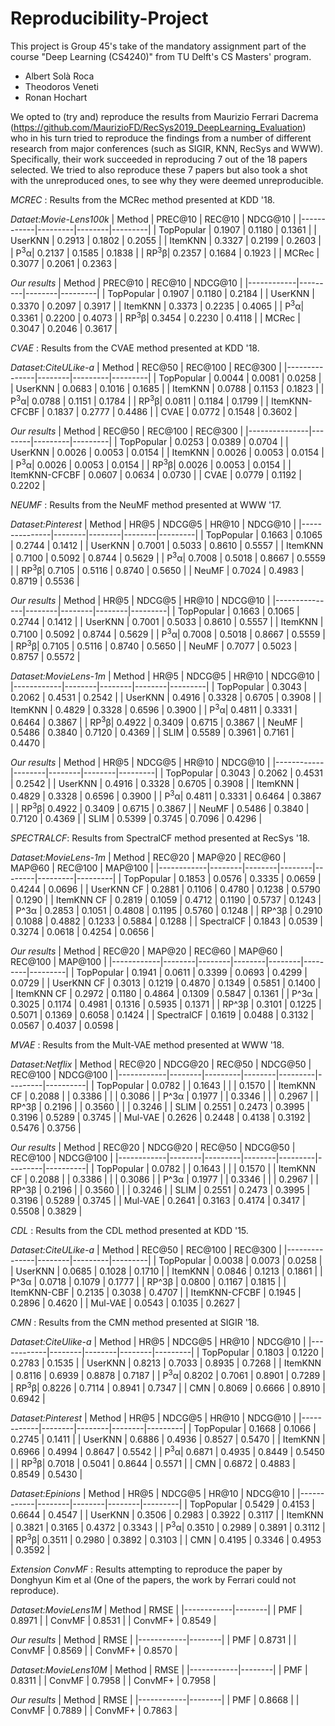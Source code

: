 # Reproducibility-Project

This project is Group 45's take of the mandatory assignment part of the course "Deep Learning (CS4240)" from TU Delft's CS Masters' program.
* Albert Solà Roca
* Theodoros Veneti
* Ronan Hochart

We opted to (try and) reproduce the results from Maurizio Ferrari Dacrema (https://github.com/MaurizioFD/RecSys2019_DeepLearning_Evaluation) who in his turn tried to reproduce the findings from a number of different research from 
major conferences (such as SIGIR, KNN, RecSys and WWW). Specifically, their work succeeded in reproducing 7 out of the 18 papers selected. We tried to also reproduce these 7 papers
but also took a shot with the unreproduced ones, to see why they were deemed unreproducible.



*MCREC* : Results from the MCRec method presented at KDD '18.

*Dataet:Movie-Lens100k*
| Method     | PREC@10 | REC@10 | NDCG@10 |
|------------|---------|--------|---------|
| TopPopular | 0.1907  | 0.1180 | 0.1361  |
| UserKNN    | 0.2913  | 0.1802 | 0.2055  |
| ItemKNN    | 0.3327  | 0.2199 | 0.2603  |
| P<sup>3</sup>α| 0.2137  | 0.1585 | 0.1838  |
| RP<sup>3</sup>β| 0.2357  | 0.1684 | 0.1923  |
| MCRec      | 0.3077  | 0.2061 | 0.2363  |

*Our results*
| Method     | PREC@10 | REC@10 | NDCG@10 |
|------------|---------|--------|---------|
| TopPopular | 0.1907  | 0.1180 | 0.2184  |
| UserKNN    | 0.3370  | 0.2097 | 0.3917  |
| ItemKNN    | 0.3373  | 0.2235 | 0.4065  |
| P<sup>3</sup>α| 0.3361  | 0.2200 | 0.4073  |
| RP<sup>3</sup>β| 0.3454  | 0.2230 | 0.4118  |
| MCRec      | 0.3047  | 0.2046 | 0.3617  |

*CVAE* : Results from the CVAE method presented at KDD '18.

*Dataset:CiteULike-a*
| Method        | REC@50 | REC@100 | REC@300 |
|---------------|--------|---------|---------|
| TopPopular    | 0.0044 | 0.0081  | 0.0258  |
| UserKNN       | 0.0683 | 0.1016  | 0.1685  |
| ItemKNN       | 0.0788 | 0.1153  | 0.1823  |
| P<sup>3</sup>α| 0.0788 | 0.1151  | 0.1784  |
| RP<sup>3</sup>β| 0.0811 | 0.1184  | 0.1799  |
| ItemKNN-CFCBF | 0.1837 | 0.2777  | 0.4486  |
| CVAE          | 0.0772 | 0.1548  | 0.3602  |

*Our results*
| Method        | REC@50 | REC@100 | REC@300 |
|---------------|--------|---------|---------|
| TopPopular    | 0.0253 | 0.0389  | 0.0704  |
| UserKNN       | 0.0026 | 0.0053  | 0.0154  |
| ItemKNN       | 0.0026 | 0.0053  | 0.0154  |
| P<sup>3</sup>α| 0.0026 | 0.0053  | 0.0154  |
| RP<sup>3</sup>β| 0.0026 | 0.0053  | 0.0154  |
| ItemKNN-CFCBF | 0.0607 | 0.0634  | 0.0730  |
| CVAE          | 0.0779 | 0.1192  | 0.2202  |

*NEUMF* : Results from the NeuMF method presented at WWW '17.

*Dataset:Pinterest*
| Method        | HR@5   | NDCG@5 | HR@10  | NDCG@10 |
|---------------|--------|--------|--------|---------|
| TopPopular    | 0.1663 | 0.1065 | 0.2744 | 0.1412  |
| UserKNN       | 0.7001 | 0.5033 | 0.8610 | 0.5557  |
| ItemKNN       | 0.7100 | 0.5092 | 0.8744 | 0.5629  |
| P<sup>3</sup>α| 0.7008 | 0.5018 | 0.8667 | 0.5559  |
| RP<sup>3</sup>β| 0.7105 | 0.5116 | 0.8740 | 0.5650  |
| NeuMF         | 0.7024 | 0.4983 | 0.8719 | 0.5536  |

*Our results*
| Method        | HR@5   | NDCG@5 | HR@10  | NDCG@10 |
|---------------|--------|--------|--------|---------|
| TopPopular    | 0.1663 | 0.1065 | 0.2744 | 0.1412  |
| UserKNN       | 0.7001 | 0.5033 | 0.8610 | 0.5557  |
| ItemKNN       | 0.7100 | 0.5092 | 0.8744 | 0.5629  |
| P<sup>3</sup>α| 0.7008 | 0.5018 | 0.8667 | 0.5559  |
| RP<sup>3</sup>β| 0.7105 | 0.5116 | 0.8740 | 0.5650  |
| NeuMF         | 0.7077 | 0.5023 | 0.8757 | 0.5572  |

*Dataset:MovieLens-1m*
| Method     | HR@5   | NDCG@5 | HR@10  | NDCG@10 |
|------------|--------|--------|--------|---------|
| TopPopular | 0.3043 | 0.2062 | 0.4531 | 0.2542  |
| UserKNN    | 0.4916 | 0.3328 | 0.6705 | 0.3908  |
| ItemKNN    | 0.4829 | 0.3328 | 0.6596 | 0.3900  |
| P<sup>3</sup>α| 0.4811 | 0.3331 | 0.6464 | 0.3867  |
| RP<sup>3</sup>β| 0.4922 | 0.3409 | 0.6715 | 0.3867  |
| NeuMF      | 0.5486 | 0.3840 | 0.7120 | 0.4369  |
| SLIM       | 0.5589 | 0.3961 | 0.7161 | 0.4470  |

*Our results*
| Method     | HR@5   | NDCG@5 | HR@10  | NDCG@10 |
|------------|--------|--------|--------|---------|
| TopPopular | 0.3043 | 0.2062 | 0.4531 | 0.2542  |
| UserKNN    | 0.4916 | 0.3328 | 0.6705 | 0.3908  |
| ItemKNN    | 0.4829 | 0.3328 | 0.6596 | 0.3900  |
| P<sup>3</sup>α| 0.4811 | 0.3331 | 0.6464 | 0.3867  |
| RP<sup>3</sup>β| 0.4922 | 0.3409 | 0.6715 | 0.3867  |
| NeuMF      | 0.5486 | 0.3840 | 0.7120 | 0.4369  |
| SLIM       | 0.5399 | 0.3745 | 0.7096 | 0.4296  |

*SPECTRALCF*: Results from SpectralCF method presented at RecSys '18.

*Dataset:MovieLens-1m*
| Method     | REC@20 | MAP@20 | REC@60 | MAP@60 | REC@100 | MAP@100 |
|------------|--------|--------|--------|--------|---------|---------|
| TopPopular | 0.1853 | 0.0576 | 0.3335 | 0.0659 | 0.4244  | 0.0696  |
| UserKNN CF | 0.2881 | 0.1106 | 0.4780 | 0.1238 | 0.5790  | 0.1290  |
| ItemKNN CF | 0.2819 | 0.1059 | 0.4712 | 0.1190 | 0.5737  | 0.1243  |
| P^3α       | 0.2853 | 0.1051 | 0.4808 | 0.1195 | 0.5760  | 0.1248  |
| RP^3β      | 0.2910 | 0.1088 | 0.4882 | 0.1233 | 0.5884  | 0.1288  |
| SpectralCF | 0.1843 | 0.0539 | 0.3274 | 0.0618 | 0.4254  | 0.0656  |

*Our results*
| Method     | REC@20 | MAP@20 | REC@60 | MAP@60 | REC@100 | MAP@100 |
|------------|--------|--------|--------|--------|---------|---------|
| TopPopular | 0.1941 | 0.0611 | 0.3399 | 0.0693 | 0.4299  | 0.0729  |
| UserKNN CF | 0.3013 | 0.1219 | 0.4870 | 0.1349 | 0.5851  | 0.1400  |
| ItemKNN CF | 0.2972 | 0.1180 | 0.4864 | 0.1309 | 0.5847  | 0.1361  |
| P^3α       | 0.3025 | 0.1174 | 0.4981 | 0.1316 | 0.5935  | 0.1371  |
| RP^3β      | 0.3101 | 0.1225 | 0.5071 | 0.1369 | 0.6058  | 0.1424  |
| SpectralCF | 0.1619 | 0.0488 | 0.3132 | 0.0567 | 0.4037  | 0.0598  |

*MVAE* : Results from the Mult-VAE method presented at WWW '18.

*Dataset:Netflix*
| Method     | REC@20 | NDCG@20 | REC@50 | NDCG@50 | REC@100 | NDCG@100 |
|------------|--------|---------|--------|---------|---------|----------|
| TopPopular | 0.0782 |         | 0.1643 |         |         | 0.1570   |
| ItemKNN CF | 0.2088 |         | 0.3386 |         |         | 0.3086   |
| P^3α       | 0.1977 |         | 0.3346 |         |         | 0.2967   |
| RP^3β      | 0.2196 |         | 0.3560 |         |         | 0.3246   |
| SLIM       | 0.2551 | 0.2473  | 0.3995 | 0.3196  | 0.5289  | 0.3745   |
| Mul-VAE    | 0.2626 | 0.2448  | 0.4138 | 0.3192  | 0.5476  | 0.3756   |

*Our results*
| Method     | REC@20 | NDCG@20 | REC@50 | NDCG@50 | REC@100 | NDCG@100 |
|------------|--------|---------|--------|---------|---------|----------|
| TopPopular | 0.0782 |         | 0.1643 |         |         | 0.1570   |
| ItemKNN CF | 0.2088 |         | 0.3386 |         |         | 0.3086   |
| P^3α       | 0.1977 |         | 0.3346 |         |         | 0.2967   |
| RP^3β      | 0.2196 |         | 0.3560 |         |         | 0.3246   |
| SLIM       | 0.2551 | 0.2473  | 0.3995 | 0.3196  | 0.5289  | 0.3745   |
| Mul-VAE    | 0.2641 | 0.3163  | 0.4174 | 0.3417  | 0.5508  | 0.3829   |

*CDL* : Results from the CDL method presented at KDD '15.

*Dataset:CiteULike-a*
| Method        | REC@50 | REC@100 | REC@300 |
|---------------|--------|---------|---------|
| TopPopular    | 0.0038 | 0.0073  | 0.0258  |
| UserKNN       | 0.0685 | 0.1028  | 0.1710  |
| ItemKNN       | 0.0846 | 0.1213  | 0.1861  |
| P^3α          | 0.0718 | 0.1079  | 0.1777  |
| RP^3β         | 0.0800 | 0.1167  | 0.1815  |
| ItemKNN-CBF   | 0.2135 | 0.3038  | 0.4707  |
| ItemKNN-CFCBF | 0.1945 | 0.2896  | 0.4620  |
| Mul-VAE       | 0.0543 | 0.1035  | 0.2627  |


*CMN* : Results from the CMN method presented at SIGIR '18.

*Dataset:CiteUlike-a*
| Method     | HR@5   | NDCG@5 | HR@10  | NDCG@10 |
|------------|--------|--------|--------|---------|
| TopPopular | 0.1803 | 0.1220 | 0.2783 | 0.1535  |
| UserKNN    | 0.8213 | 0.7033 | 0.8935 | 0.7268  |
| ItemKNN    | 0.8116 | 0.6939 | 0.8878 | 0.7187  |
| P<sup>3</sup>α| 0.8202 | 0.7061 | 0.8901 | 0.7289  |
| RP<sup>3</sup>β| 0.8226 | 0.7114 | 0.8941 | 0.7347  |
| CMN        | 0.8069 | 0.6666 | 0.8910 | 0.6942  |


*Dataset:Pinterest*
| Method     | HR@5   | NDCG@5 | HR@10  | NDCG@10 |
|------------|--------|--------|--------|---------|
| TopPopular | 0.1668 | 0.1066 | 0.2745 | 0.1411  |
| UserKNN    | 0.6886 | 0.4936 | 0.8527 | 0.5470  |
| ItemKNN    | 0.6966 | 0.4994 | 0.8647 | 0.5542  |
| P<sup>3</sup>α| 0.6871 | 0.4935 | 0.8449 | 0.5450  |
| RP<sup>3</sup>β| 0.7018 | 0.5041 | 0.8644 | 0.5571  |
| CMN        | 0.6872 | 0.4883 | 0.8549 | 0.5430  |

*Dataset:Epinions*
| Method     | HR@5   | NDCG@5 | HR@10  | NDCG@10 |
|------------|--------|--------|--------|---------|
| TopPopular | 0.5429 | 0.4153 | 0.6644 | 0.4547  |
| UserKNN    | 0.3506 | 0.2983 | 0.3922 | 0.3117  |
| ItemKNN    | 0.3821 | 0.3165 | 0.4372 | 0.3343  |
| P<sup>3</sup>α| 0.3510 | 0.2989 | 0.3891 | 0.3112  |
| RP<sup>3</sup>β| 0.3511 | 0.2980 | 0.3892 | 0.3103  |
| CMN        | 0.4195 | 0.3346 | 0.4953 | 0.3592  |


*Extension ConvMF* : Results attempting to reproduce the paper by Donghyun Kim et al (One of the papers, the work by Ferrari could not reproduce).

*Dataset:MovieLens1M*
| Method     | RMSE   |
|------------|--------|
| PMF | 0.8971 |
| ConvMF    | 0.8531 |
| ConvMF+    | 0.8549 |

*Our results*
| Method     | RMSE   |
|------------|--------|
| PMF | 0.8731 |
| ConvMF    | 0.8569 |
| ConvMF+    | 0.8570 |

*Dataset:MovieLens10M*
| Method     | RMSE   |
|------------|--------|
| PMF | 0.8311 |
| ConvMF    | 0.7958 |
| ConvMF+    | 0.7958 |

*Our results*
| Method     | RMSE   |
|------------|--------|
| PMF | 0.8668 |
| ConvMF    | 0.7889 |
| ConvMF+    | 0.7863 |
